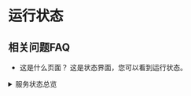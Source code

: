 # 运行状态
## 相关问题FAQ
- 这是什么页面？
这是状态界面，您可以看到运行状态。
<details>

<summary>服务状态总览</summary>
|服务名称|运行状态|
|...........|.........|
|游戏服务|可用|
|数据库服务|可用|
|威胁服务|可用|
|计算加速服务|可用|
</details>
